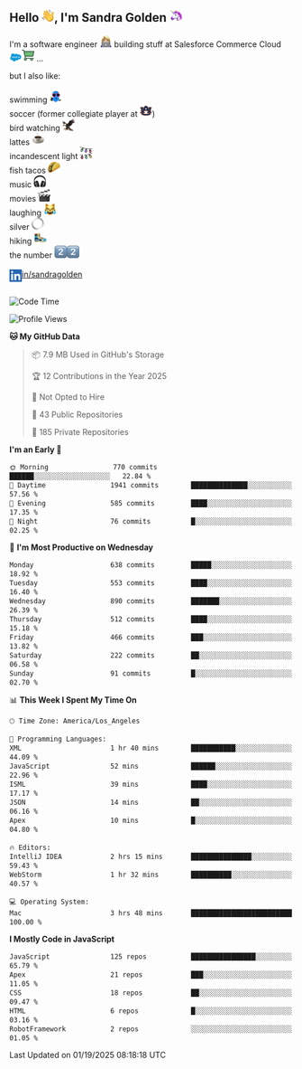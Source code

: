 ## Hello <img src="./static/emoji/wave.png" width="22" />, I'm Sandra Golden <img src="./static/emoji/unicorn-face.png" width="22" />

I'm a software engineer <img src="./static/emoji/female-technologist.png" width="22" /> building stuff at Salesforce Commerce Cloud <img src="./static/emoji/salesforce.png" width="22" /><img src="./static/emoji/commerce-cloud.png" width="22" />&nbsp;...

but I also like:<br/><br/>
swimming <img alt="swimming" src="./static/emoji/keep-swimming.png" width="22" /><br/>
soccer  (former collegiate player at <img src="./static/emoji/auburn.png" width="22" />)<br/>
bird watching <img src="./static/emoji/eagle.png" width="22" /><br/>
lattes <img src="./static/emoji/coffee.png" width="22" /><br/>
incandescent light <img src="./static/emoji/lights.png" width="22" /><br/>
fish tacos <img src="./static/emoji/taco.png" width="22" /><br/>
music <img src="./static/emoji/headphones.png" width="22" /><br/>
movies <img src="./static/emoji/movie-clapper.png" width="22" /><br/>
laughing <img src="./static/emoji/joy-cat.png" width="22" /><br/>
silver <img src="./static/emoji/silver-hoop.png" width="22" /><br/>
hiking <img src="./static/emoji/hiker.png" width="22" /><br/>
the number <img src="./static/emoji/two.png" width="22" /><img src="./static/emoji/two.png" width="22" />
<br/><br/>
<img align="left" alt="Sandra Golden | LinkedIn" width="22px" src="./static/emoji/linkedin.png" /> <a href="https://www.linkedin.com/in/sandragolden/">in/sandragolden</a>
<br/><br/>
<!--START_SECTION:waka-->
![Code Time](http://img.shields.io/badge/Code%20Time-868%20hrs%2042%20mins-blue)

![Profile Views](http://img.shields.io/badge/Profile%20Views-0-blue)

**🐱 My GitHub Data** 

> 📦 7.9 MB Used in GitHub's Storage 
 > 
> 🏆 12 Contributions in the Year 2025
 > 
> 🚫 Not Opted to Hire
 > 
> 📜 43 Public Repositories 
 > 
> 🔑 185 Private Repositories 
 > 
**I'm an Early 🐤** 

```text
🌞 Morning                770 commits         ██████░░░░░░░░░░░░░░░░░░░   22.84 % 
🌆 Daytime                1941 commits        ██████████████░░░░░░░░░░░   57.56 % 
🌃 Evening                585 commits         ████░░░░░░░░░░░░░░░░░░░░░   17.35 % 
🌙 Night                  76 commits          █░░░░░░░░░░░░░░░░░░░░░░░░   02.25 % 
```
📅 **I'm Most Productive on Wednesday** 

```text
Monday                   638 commits         █████░░░░░░░░░░░░░░░░░░░░   18.92 % 
Tuesday                  553 commits         ████░░░░░░░░░░░░░░░░░░░░░   16.40 % 
Wednesday                890 commits         ███████░░░░░░░░░░░░░░░░░░   26.39 % 
Thursday                 512 commits         ████░░░░░░░░░░░░░░░░░░░░░   15.18 % 
Friday                   466 commits         ███░░░░░░░░░░░░░░░░░░░░░░   13.82 % 
Saturday                 222 commits         ██░░░░░░░░░░░░░░░░░░░░░░░   06.58 % 
Sunday                   91 commits          █░░░░░░░░░░░░░░░░░░░░░░░░   02.70 % 
```


📊 **This Week I Spent My Time On** 

```text
🕑︎ Time Zone: America/Los_Angeles

💬 Programming Languages: 
XML                      1 hr 40 mins        ███████████░░░░░░░░░░░░░░   44.09 % 
JavaScript               52 mins             ██████░░░░░░░░░░░░░░░░░░░   22.96 % 
ISML                     39 mins             ████░░░░░░░░░░░░░░░░░░░░░   17.17 % 
JSON                     14 mins             ██░░░░░░░░░░░░░░░░░░░░░░░   06.16 % 
Apex                     10 mins             █░░░░░░░░░░░░░░░░░░░░░░░░   04.80 % 

🔥 Editors: 
IntelliJ IDEA            2 hrs 15 mins       ███████████████░░░░░░░░░░   59.43 % 
WebStorm                 1 hr 32 mins        ██████████░░░░░░░░░░░░░░░   40.57 % 

💻 Operating System: 
Mac                      3 hrs 48 mins       █████████████████████████   100.00 % 
```

**I Mostly Code in JavaScript** 

```text
JavaScript               125 repos           ████████████████░░░░░░░░░   65.79 % 
Apex                     21 repos            ███░░░░░░░░░░░░░░░░░░░░░░   11.05 % 
CSS                      18 repos            ██░░░░░░░░░░░░░░░░░░░░░░░   09.47 % 
HTML                     6 repos             █░░░░░░░░░░░░░░░░░░░░░░░░   03.16 % 
RobotFramework           2 repos             ░░░░░░░░░░░░░░░░░░░░░░░░░   01.05 % 
```




 Last Updated on 01/19/2025 08:18:18 UTC
<!--END_SECTION:waka-->
